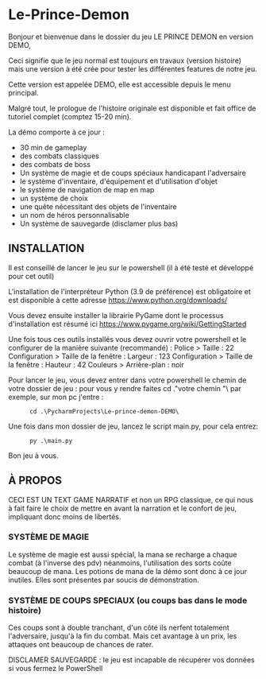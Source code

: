 # Le-Prince-Demon

Bonjour et bienvenue dans le dossier du jeu LE PRINCE DEMON en version DEMO,

Ceci signifie que le jeu normal est toujours en travaux (version histoire) mais une version à été crée pour tester les différentes features de notre jeu.

Cette version est appelée DEMO, elle est accessible depuis le menu principal.

Malgré tout, le prologue de l'histoire originale est disponible et fait office de tutoriel complet (comptez 15-20 min).

La démo comporte à ce jour :
- 30 min de gameplay
- des combats classiques
- des combats de boss
- Un système de magie et de coups spéciaux handicapant l'adversaire
- le système d'inventaire, d'équipement et d'utilisation d'objet
- le système de navigation de map en map
- un système de choix
- une quête nécessitant des objets de l'inventaire
- un nom de héros personnalisable
- Un système de sauvegarde (disclamer plus bas)


## INSTALLATION

Il est conseillé de lancer le jeu sur le powershell (il à été testé et développé pour cet outil)

L'installation de l'interpréteur Python (3.9 de préférence) est obligatoire et est disponible à cette adresse https://www.python.org/downloads/

Vous devez ensuite installer la librairie PyGame dont le processus d'installation est résumé ici https://www.pygame.org/wiki/GettingStarted

Une fois tous ces outils installés vous devez ouvrir votre powershell et le configurer de la manière suivante (recommandé) :
Police > Taille : 22
Configuration > Taille de la fenêtre : Largeur : 123
Configuration > Taille de la fenêtre : Hauteur : 42
Couleurs > Arrière-plan : noir

Pour lancer le jeu, vous devez entrer dans votre powershell le chemin de votre dossier de jeu : 
pour vous y rendre faites cd .\"votre chemin "\ par exemple, sur mon pc j'entre :

          cd .\PycharmProjects\Le-prince-demon-DEMO\

Une fois dans mon dossier de jeu, lancez le script main.py, pour cela entrez:

          py .\main.py
          
Bon jeu à vous.

## À PROPOS

CECI EST UN TEXT GAME NARRATIF et non un RPG classique, ce qui nous à fait faire le choix de mettre en avant la narration et le confort de jeu, impliquant donc moins de libertés.

### SYSTÈME DE MAGIE
Le système de magie est aussi spécial, la mana se recharge a chaque combat (à l'inverse des pdv) néanmoins, l'utilisation des sorts coûte beaucoup de mana.
Les potions de mana de la démo sont donc à ce jour inutiles. Elles sont présentes par soucis de démonstration.

### SYSTÈME DE COUPS SPECIAUX (ou coups bas dans le mode histoire)
Ces coups sont à double tranchant, d'un côté ils nerfent totalement l'adversaire, jusqu'à la fin du combat.
Mais cet avantage à un prix, les attaques ont beaucoup de chances de rater.

DISCLAMER SAUVEGARDE : le jeu est incapable de récupérer vos données si vous fermez le PowerShell
